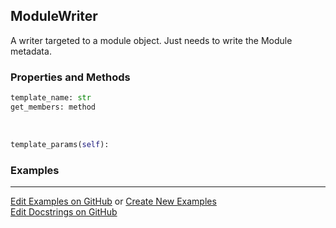## <a id="Peeves.Doc.Writers.ModuleWriter">ModuleWriter</a>
A writer targeted to a module object. Just needs to write the Module metadata.

### Properties and Methods
```python
template_name: str
get_members: method
```
<a id="Peeves.Doc.Writers.ModuleWriter.template_params" class="docs-object-method">&nbsp;</a>
```python
template_params(self): 
```

### Examples


___

[Edit Examples on GitHub](https://github.com/McCoyGroup/References/edit/gh-pages/Documentation/examples/Peeves/Doc/Writers/ModuleWriter.md) or 
[Create New Examples](https://github.com/McCoyGroup/References/new/gh-pages/?filename=Documentation/examples/Peeves/Doc/Writers/ModuleWriter.md) <br/>
[Edit Docstrings on GitHub](https://github.com/McCoyGroup/Peeves/edit/master/Doc/Writers.py?message=Update%20Docs)